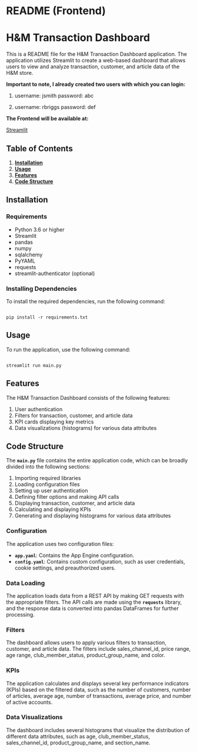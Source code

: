# README (Frontend)

# **H&M Transaction Dashboard**

This is a README file for the H&M Transaction Dashboard application. The application utilizes Streamlit to create a web-based dashboard that allows users to view and analyze transaction, customer, and article data of the H&M store.

**Important to note, I already created two users with which you can login:**

1) username: jsmith     password: abc

2) username: rbriggs     password: def

**The Frontend will be available at:**

[Streamlit](https://frontend-dot-directed-racer-376415.oa.r.appspot.com/)

## **Table of Contents**

1. **[Installation](https://chat.openai.com/chat?model=gpt-4#installation)**
2. **[Usage](https://chat.openai.com/chat?model=gpt-4#usage)**
3. **[Features](https://chat.openai.com/chat?model=gpt-4#features)**
4. **[Code Structure](https://chat.openai.com/chat?model=gpt-4#code-structure)**

## **Installation**

### **Requirements**

- Python 3.6 or higher
- Streamlit
- pandas
- numpy
- sqlalchemy
- PyYAML
- requests
- streamlit-authenticator (optional)

### **Installing Dependencies**

To install the required dependencies, run the following command:

```

pip install -r requirements.txt

```

## **Usage**

To run the application, use the following command:

```

streamlit run main.py

```

## **Features**

The H&M Transaction Dashboard consists of the following features:

1. User authentication
2. Filters for transaction, customer, and article data
3. KPI cards displaying key metrics
4. Data visualizations (histograms) for various data attributes

## **Code Structure**

The **`main.py`** file contains the entire application code, which can be broadly divided into the following sections:

1. Importing required libraries
2. Loading configuration files
3. Setting up user authentication
4. Defining filter options and making API calls
5. Displaying transaction, customer, and article data
6. Calculating and displaying KPIs
7. Generating and displaying histograms for various data attributes

### **Configuration**

The application uses two configuration files:

- **`app.yaml`**: Contains the App Engine configuration.
- **`config.yaml`**: Contains custom configuration, such as user credentials, cookie settings, and preauthorized users.

### **Data Loading**

The application loads data from a REST API by making GET requests with the appropriate filters. The API calls are made using the **`requests`** library, and the response data is converted into pandas DataFrames for further processing.

### **Filters**

The dashboard allows users to apply various filters to transaction, customer, and article data. The filters include sales_channel_id, price range, age range, club_member_status, product_group_name, and color.

### **KPIs**

The application calculates and displays several key performance indicators (KPIs) based on the filtered data, such as the number of customers, number of articles, average age, number of transactions, average price, and number of active accounts.

### **Data Visualizations**

The dashboard includes several histograms that visualize the distribution of different data attributes, such as age, club_member_status, sales_channel_id, product_group_name, and section_name.